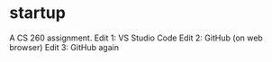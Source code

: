# startup
A CS 260 assignment.
Edit 1: VS Studio Code
Edit 2: GitHub (on web browser)
Edit 3: GitHub again
